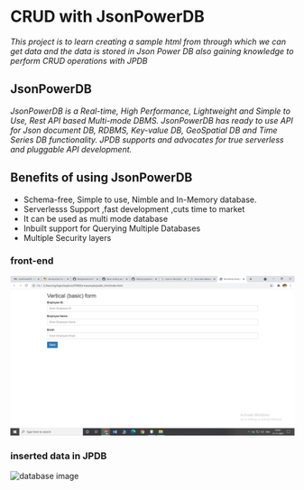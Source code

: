 # CRUD with JsonPowerDB
*This project is to learn creating a sample html from through which we can get data and the data is stored in Json Power DB also gaining knowledge to perform CRUD operations with JPDB*

## JsonPowerDB
*JsonPowerDB is a Real-time, High Performance, Lightweight and Simple to Use, Rest API based Multi-mode DBMS. JsonPowerDB has ready to use API for Json document DB, RDBMS, Key-value DB, GeoSpatial DB and Time Series DB functionality. JPDB supports and advocates for true serverless and pluggable API development.*

## Benefits of using JsonPowerDB
- Schema-free, Simple to use, Nimble and In-Memory database.
- Serverlesss Support ,fast development ,cuts time to market
- It can be used as multi mode database
- Inbuilt support for Querying Multiple Databases
- Multiple Security layers

### front-end 
![front end image](/HTMLformexample/public_html/front_end_image.png)
### inserted data in JPDB
![database image](https://drive.google.com/file/d/1kDVllpvNX_YLTrdOxiN5dI49okSEPUN1/view?usp=sharing)

